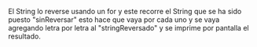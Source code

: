 El String lo reverse usando un for y este recorre el String que se ha sido puesto "sinReversar"
esto hace que vaya por cada uno y se vaya agregando letra por letra al "stringReversado"
y se imprime por pantalla el resultado.
